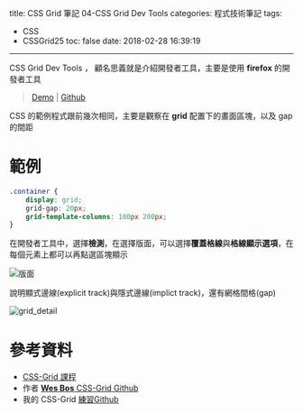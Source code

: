 title: CSS Grid 筆記 04-CSS Grid Dev Tools
categories: 程式技術筆記
tags:
  - CSS
  - CSSGrid25
toc: false
date: 2018-02-28 16:39:19
---

CSS Grid Dev Tools ， 顧名思義就是介紹開發者工具，主要是使用 **firefox** 的開發者工具
<!-- more -->

> [Demo](https://shunnien.github.io/css-grid25day/day_04/index.html) | [Github](https://github.com/shunnien/css-grid25day)

CSS 的範例程式跟前幾次相同，主要是觀察在 **grid** 配置下的畫面區塊，以及 gap 的間距

# 範例

``` css
.container {
    display: grid;
    grid-gap: 20px;
    grid-template-columns: 100px 200px;
}
```

在開發者工具中，選擇**檢測**，在選擇版面，可以選擇**覆蓋格線**與**格線顯示選項**，在每個元素上都可以再點選區塊顯示

![版面](https://lh3.googleusercontent.com/ervoFDn8_Ae2nNuZvmarlEqZMRf6EY4jcwpbRX9JJbcfsOYZFdhethPs_ILb31UByFNRV5qBkAgMKXionJuipeh_wl2QRYBjqLjGQe1zXJoRKJ7JX9Aj-vZNkhFOuKmYzEZAOW_3eP7Sok0FZPPgsjbbgL6FwMEyTZ7vr9c3LIGXF5J8aGpdufCUyQh6Kgdf5nWCX4fBJo_Y5DVKQxf0gMtB61Ptjj_XMWBHJup3Mj0OyGi6urOoCr3TPY-Pb4oJ6dxbcLJQO_nA_xWi5Y6AL4UdtQiJ9AljGxjYauonDmobRzfMOv-jkokMpg3YrJJWC_KuzXTN7gTcyAoPW289vn-_0NAoClP8iMrarStyw9QUg_Fecferpsc1OTL42-3iv_aswOy-8KRXEZRVNHbqcjloCGfklWu6U4aSsIRBNLfJGTmdIg-Uc1w6Mfr8Uvyake-r144Xz85N9XD_6PneBfEAznBRjiEDe0qEy_WmC98-hfnT8G05uEdV_reGU3ui7OWnzriBelrLREEOOHdu0Mtuh5PIqylA5GW_idJH3Y9-ow2Xse2Ea-z-x_AzxIJNBHYOQb1yEzF7rhjSzTmYgi3FWLYxpXsJdaUNj_ApNnkSDMSMbMgn7tRE0VnKIzQ5W9jmH8TNfNJYOFloImY_H9JrXvV-Qc-G=w706-h719-no)

說明顯式邊線(explicit track)與隱式邊線(implict track)，還有網格間格(gap)

![grid_detail](https://lh3.googleusercontent.com/PlNDQRH3bVnStTGjbeATVXK9hjgM0bpDBh5gEfaN11_X9XTtI6GNsfUWj18ESwy2TDUVPlk1EU3MaEAhdf-xA84JuOBCWhB1xyNIDojkvB4KM8mqRK454corifWGa_eE0i2BX5gz1XnM5GqxzCfd4QWYC05VhvNR6InRz7caseh45q8daPSpM3vAULRUp-ka3-ddJ9yjP0ONgasb36z8o6DI7e0XgPq11HMq5p3uXJIDh1XxmlvEOgLQXwdyg39M-Y6LJ3NBQvkN5gY7Lw_D59sABSumD2WcRlSM-dH-Az52q-UdGO5vvgukW8_kux4zYDIgydoDILWRtqBipgC8nTPLtGWC0Sh-U5mLWkIFgm9knCP9Uk4cwQ-EaQ4EUvG_CyAjDXLqOjIVvZwJ7jET4pra8eEb4iqSKzKw8a3CCRWae6GpEpcDy-qrsRJ4fQ4jFjWo5KhBvVmUWuYcsMvR6XLbLFb2ZGsapTAJlOD2UtXnENMHTC7KOQ8iYWNngdWUwG14s2WnfTJn53eKgzYfX4UW5lIlFBX1IFDhw_esKpCQP-4uGCHm4AF9GEtIR8IhdO6Kli8rdKNMCtFPj4lxk1J5IOFHwVqEVIDXe6jBcLrmiB7SKp7g5wX8hlcrJMLkwPh7EV_A4TPusEShsVzq_vM50jKBv3tn=w624-h764-no)

# 參考資料

- [CSS-Grid 課程](https://cssgrid.io/)
- 作者 [**Wes Bos** CSS-Grid Github](https://github.com/wesbos/css-grid)
- 我的 CSS-Grid [練習Github](https://github.com/shunnien/css-grid25day)